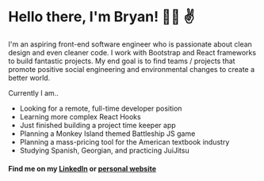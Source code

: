 # Hello there, I'm Bryan! :man_technologist: :v:

I'm an aspiring front-end software engineer who is passionate about clean design and even cleaner code. I work with Bootstrap and React frameworks to build fantastic projects. My end goal is to find teams / projects that promote positive social engineering and environmental changes to create a better world.

Currently I am..
  - Looking for a remote, full-time developer position
  - Learning more complex React Hooks
  - Just finished building a project time keeper app
  - Planning a Monkey Island themed Battleship JS game
  - Planning a mass-pricing tool for the American textbook industry
  - Studying Spanish, Georgian, and practicing JuiJitsu

#### Find me on my [LinkedIn](https://www.linkedin.com/in/bfink777/) or [personal website](https://www.bryanfink.dev)
